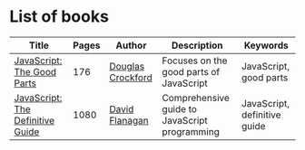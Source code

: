 # List of books
| Title                                   | Pages | Author                                   | Description                                    | Keywords                      |
|-----------------------------------------|-------|------------------------------------------|------------------------------------------------|-------------------------------|
| [JavaScript: The Good Parts][1]         | 176   | [Douglas Crockford][3]                   | Focuses on the good parts of JavaScript        | JavaScript, good parts       |
| [JavaScript: The Definitive Guide][2]   | 1080  | [David Flanagan][4]                      | Comprehensive guide to JavaScript programming | JavaScript, definitive guide |

[1]: https://www.amazon.com/JavaScript-Good-Parts-Douglas-Crockford/dp/0596517742
[2]: https://www.amazon.com/_/dp/1491952024?smid=ATVPDKIKX0DER&_encoding=UTF8&tag=oreilly20-20
[3]: https://en.wikipedia.org/wiki/Douglas_Crockford
[4]: https://en.wikipedia.org/wiki/David_Flanagan


